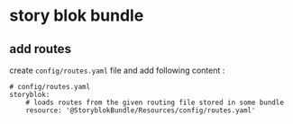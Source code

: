 # story blok bundle
## add routes
create `config/routes.yaml` file and add following content :

    # config/routes.yaml
    storyblok:
        # loads routes from the given routing file stored in some bundle
        resource: '@StoryblokBundle/Resources/config/routes.yaml'

